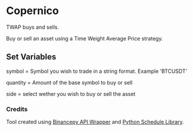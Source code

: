 # Copernico
TWAP buys and sells.

Buy or sell an asset using a Time Weight Average Price strategy.

## Set Variables

symbol = Symbol you wish to trade in a string format. Example 'BTCUSDT'

quantity = Amount of the base symbol to buy or sell

side = select wether you wish to buy or sell the asset

### Credits

Tool created using [Binancepy API Wrapper](https://github.com/vinitjames/binancepy) and [Python Schedule Library](https://schedule.readthedocs.io/en/stable/).
